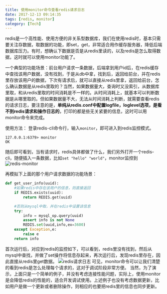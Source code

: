 ```yaml
---
title: 使用monitor命令查看redis请求日志
date: 2017-12-13 09:14:35
tags: [redis, monitor]
category: [Tech]
---
```


redis是一个高性能、使用方便的非关系型数据库，我们在使用redis时，基本只需要关注存数据，取数据的功能，即set，get，非常适合用作缓存服务器，降低后端数据库压力。有时，想确认下数据是否是从redis里读的，以及redis是怎么取得数据，这时就可以使用monitor功能了。
<!--more-->

一个典型的功能场景：前台用户请求一条数据，后端拿到用户id后，在redis缓存中查找该用户数据，没有找到，于是从db中拿，找到后，返回给前台，并在redis里存放该用户的数据，下次有请求后，就可以直接从redis里拿，返回给前台，怎么确认数据是从redis里取的？当然，如果数据量大，查询时又没索引，从数据库里取，和从redis里取的时间消耗是不一样的。从时间消耗上，就基本可以判断数据是从哪里取的。但如果数据量不大，无法从时间消耗上判断，就需要查看redis的请求日志，要注意的是，**单纯从redis.conf中配置logfile，loglevel选项，是看不到redis请求和操作日志的**，打印的都是些无关紧要的信息，这时可以用monitor命令来完成。

使用方法：
登录redis-cli命令行，输入`monitor`，即可进入到redis监控模式。
```
127.0.0.1:6379> monitor
OK
```
随后即可看到，当有请求时，redis具体都做了什么，我们另外打开一个redis-cli，随便插入一条数据，比如`set "hello" "world"`，monitor监控到
![redis-monitor](/images/redis-monitor.png)

再模拟下上面的那个用户请求数据的功能场景：
```python
def get_user_info(uuid):
    #如果redis中存在该用户的信息，则直接返回
    if REDIS.exists(uuid):  
	    return REDIS.get(uuid)

    #否则从mysql中取，并在redis中设置该信息
    try:
        info = mysql_op.query(uuid)
        assert info is not None
        REDIS.set(uuid,info,ex=3600)
    except Exception,e:
        raise e
    return info
```
首次运行后，对应到redis的监控如下，可以看到，redis里没有找到，然后从mysql中查找，并做了set操作将信息存起来，再次运行后，发现redis里存在，因此直接从redis里get数据。
![redis请求日志](/images/redis-request-log.png)
可见，monitor命令可以让我们清楚的看到redis是怎么处理每个请求的，这对于调试阶段非常方便。
当然，为了演示，上面只是一个简单的例子，并没有考虑连接性能问题，实际上，使用monitor是会降低redis的性能的，适合开发调试使用。上述例子也没有考虑数据更新，比如用户是做一个更新或者删除操作，则相应的也要把redis里的信息也同步更新。
